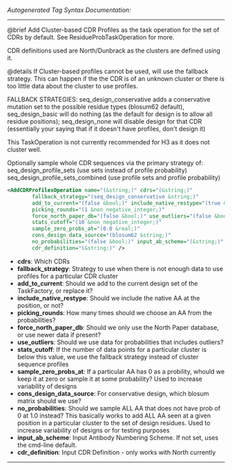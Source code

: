 <!-- THIS IS AN AUTOGENERATED FILE: Don't edit it directly, instead change the schema definition in the code itself. -->

_Autogenerated Tag Syntax Documentation:_

---
@brief Add Cluster-based CDR Profiles as the task operation for the set of CDRs by default.
 See ResidueProbTaskOperation for more.

 CDR definitions used are North/Dunbrack as the clusters are defined using it.

 @details If Cluster-based profiles cannot be used, will use the fallback strategy.
 This can happen if the the CDR is of an unknown cluster or there is too little data
 about the cluster to use profiles.


 FALLBACK STRATEGIES:
    seq_design_conservative adds a conservative mutation set to the possible residue types (blosum62 default),
    seq_design_basic will do nothing (as the default for design is to allow all residue positions);
    seq_design_none will disable design for that CDR (essentially your saying that if it doesn't have profiles, don't design it)


 This TaskOperation is not currently recommended for H3 as it does not cluster well.

 Optionally sample whole CDR sequences via the primary strategy of:
 seq_design_profile_sets (use sets instead of profile probability)
     seq_design_profile_sets_combined (use profile sets and profile probability)

```xml
<AddCDRProfilesOperation name="(&string;)" cdrs="(&string;)"
        fallback_strategy="(seq_design_conservative &string;)"
        add_to_current="(false &bool;)" include_native_restype="(true &bool;)"
        picking_rounds="(1 &non_negative_integer;)"
        force_north_paper_db="(false &bool;)" use_outliers="(false &bool;)"
        stats_cutoff="(10 &non_negative_integer;)"
        sample_zero_probs_at="(0.0 &real;)"
        cons_design_data_source="(blosum62 &string;)"
        no_probabilities="(false &bool;)" input_ab_scheme="(&string;)"
        cdr_definition="(&string;)" />
```

-   **cdrs**: Which CDRs
-   **fallback_strategy**: Strategy to use when there is not enough data to use profiles for a particular CDR cluster
-   **add_to_current**: Should we add to the current design set of the TaskFactory, or replace it?
-   **include_native_restype**: Should we include the native AA at the position, or not?
-   **picking_rounds**: How many times should we choose an AA from the probabilities?
-   **force_north_paper_db**: Should we only use the North Paper database, or use newer data if present?
-   **use_outliers**: Should we use data for probabilities that includes outliers?
-   **stats_cutoff**: If the number of data points for a particular cluster is below this value, we use the fallback strategy instead of cluster sequence profiles
-   **sample_zero_probs_at**: If a particular AA has 0 as a probility, whould we keep it at zero or sample it at some probability?  Used to increase variability of designs
-   **cons_design_data_source**: For conservative design, which blosum matrix should we use?
-   **no_probabilities**: Should we sample ALL AA that does not have prob of 0 at 1.0 instead?  This basically works to add ALL AA seen at a given position in a particular cluster to the set of design residues.  Used to increase variability of designs or for testing purposes
-   **input_ab_scheme**: Input Antibody Numbering Scheme.  If not set, uses the cmd-line default.
-   **cdr_definition**: Input CDR Definition - only works with North currently

---
